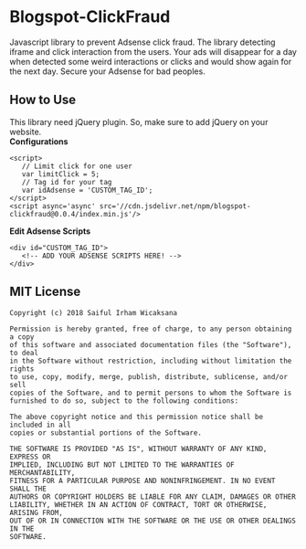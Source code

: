 # Blogspot-ClickFraud
Javascript library to prevent Adsense click fraud. The library detecting iframe and click interaction from the users. Your ads will disappear for a day when detected some weird interactions or clicks and would show again for the next day. Secure your Adsense for bad peoples.

## How to Use
This library need jQuery plugin. So, make sure to add jQuery on your website.<br>
**Configurations**
```
<script>
   // Limit click for one user
   var limitClick = 5;
   // Tag id for your tag
   var idAdsense = 'CUSTOM_TAG_ID';
</script>
<script async='async' src='//cdn.jsdelivr.net/npm/blogspot-clickfraud@0.0.4/index.min.js'/>
```

**Edit Adsense Scripts**
```
<div id="CUSTOM_TAG_ID">
   <!-- ADD YOUR ADSENSE SCRIPTS HERE! -->
</div>
```

## MIT License
```text
Copyright (c) 2018 Saiful Irham Wicaksana

Permission is hereby granted, free of charge, to any person obtaining a copy
of this software and associated documentation files (the "Software"), to deal
in the Software without restriction, including without limitation the rights
to use, copy, modify, merge, publish, distribute, sublicense, and/or sell
copies of the Software, and to permit persons to whom the Software is
furnished to do so, subject to the following conditions:

The above copyright notice and this permission notice shall be included in all
copies or substantial portions of the Software.

THE SOFTWARE IS PROVIDED "AS IS", WITHOUT WARRANTY OF ANY KIND, EXPRESS OR
IMPLIED, INCLUDING BUT NOT LIMITED TO THE WARRANTIES OF MERCHANTABILITY,
FITNESS FOR A PARTICULAR PURPOSE AND NONINFRINGEMENT. IN NO EVENT SHALL THE
AUTHORS OR COPYRIGHT HOLDERS BE LIABLE FOR ANY CLAIM, DAMAGES OR OTHER
LIABILITY, WHETHER IN AN ACTION OF CONTRACT, TORT OR OTHERWISE, ARISING FROM,
OUT OF OR IN CONNECTION WITH THE SOFTWARE OR THE USE OR OTHER DEALINGS IN THE
SOFTWARE.
```

